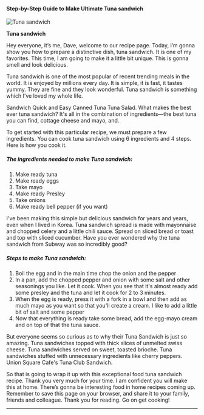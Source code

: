             

#### Step-by-Step Guide to Make Ultimate Tuna sandwich

![Tuna sandwich](https://img-global.cpcdn.com/recipes/f3409b5832157314/751x532cq70/tuna-sandwich-recipe-main-photo.jpg)

**Tuna sandwich**

Hey everyone, it’s me, Dave, welcome to our recipe page. Today, I’m gonna show you how to prepare a distinctive dish, tuna sandwich. It is one of my favorites. This time, I am going to make it a little bit unique. This is gonna smell and look delicious.

Tuna sandwich is one of the most popular of recent trending meals in the world. It is enjoyed by millions every day. It is simple, it is fast, it tastes yummy. They are fine and they look wonderful. Tuna sandwich is something which I’ve loved my whole life.

Sandwich Quick and Easy Canned Tuna Tuna Salad. What makes the best ever tuna sandwich? It's all in the combination of ingredients—the best tuna you can find, cottage cheese and mayo, and.

To get started with this particular recipe, we must prepare a few ingredients. You can cook tuna sandwich using 6 ingredients and 4 steps. Here is how you cook it.

##### The ingredients needed to make Tuna sandwich:

1.  Make ready tuna
2.  Make ready eggs
3.  Take mayo
4.  Make ready Presley
5.  Take onions
6.  Make ready bell pepper (if you want)

I've been making this simple but delicious sandwich for years and years, even when I lived in Korea. Tuna sandwich spread is made with mayonnaise and chopped celery and a little chili sauce. Spread on sliced bread or toast and top with sliced cucumber. Have you ever wondered why the tuna sandwich from Subway was so incredibly good?

##### Steps to make Tuna sandwich:

1.  Boil the egg and in the main time chop the onion and the pepper
2.  In a pan, add the chopped pepper and onion with some salt and other seasonings you like. Let it cook. When you see that it's almost ready add some presley and the tuna and let it cook for 2 to 3 minutes.
3.  When the egg is ready, press it with a fork in a bowl and then add as much mayo as you want so that you'll create a cream. I like to add a little bit of salt and some pepper
4.  Now that everything is ready take some bread, add the egg-mayo cream and on top of that the tuna sauce.

But everyone seems so curious as to why their Tuna Sandwich is just so amazing. Tuna sandwiches topped with thick slices of unmelted swiss cheese. Tuna sandwiches served on sweet, toasted brioche. Tuna sandwiches stuffed with unnecessary ingredients like cherry peppers. Union Square Cafe's Tuna Club Sandwich.

So that is going to wrap it up with this exceptional food tuna sandwich recipe. Thank you very much for your time. I am confident you will make this at home. There’s gonna be interesting food in home recipes coming up. Remember to save this page on your browser, and share it to your family, friends and colleague. Thank you for reading. Go on get cooking!

* * *